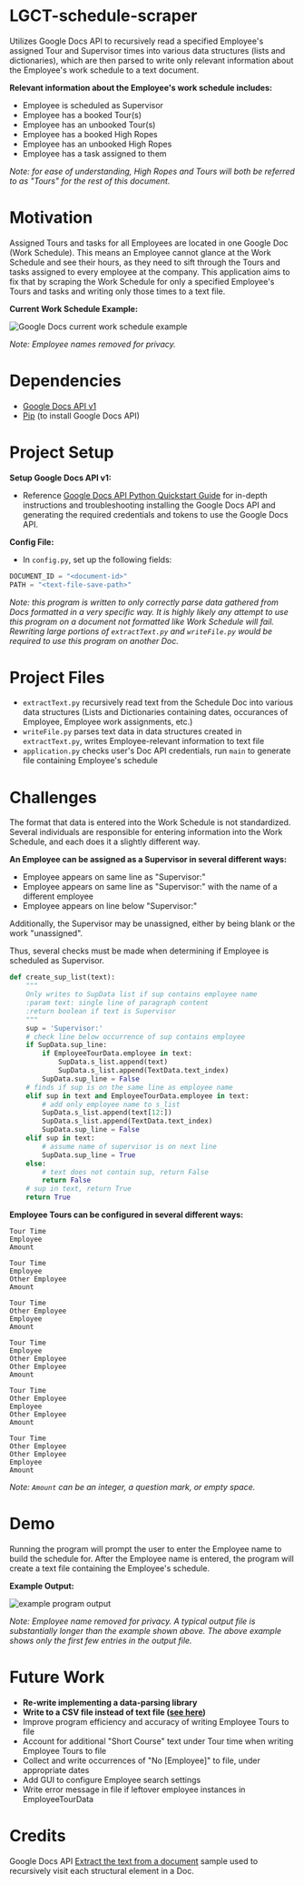 # LGCT-schedule-scraper

Utilizes Google Docs API to recursively read a specified Employee's assigned Tour and Supervisor times 
into various data structures (lists and dictionaries), which are then parsed to write only relevant information about 
the Employee's work schedule to a text document.

**Relevant information about the Employee's work schedule includes:**
* Employee is scheduled as Supervisor 
* Employee has a booked Tour(s)
* Employee has an unbooked Tour(s)
* Employee has a booked High Ropes
* Employee has an unbooked High Ropes
* Employee has a task assigned to them

_Note: for ease of understanding, High Ropes and Tours will both be referred to as "Tours" for the rest of this document._

# Motivation

Assigned Tours and tasks for all Employees are located in one Google Doc (Work Schedule). This means an Employee cannot glance at 
the Work Schedule and see their hours, as they need to sift through the Tours and tasks assigned to every employee at the company. 
This application aims to fix that by scraping the Work Schedule for only a specified Employee's Tours and tasks and writing only those times to a text file.

**Current Work Schedule Example:**

![Google Docs current work schedule example](example_images/example_schedule.png)

_Note: Employee names removed for privacy._


# Dependencies

* [Google Docs API v1](https://developers.google.com/docs/api)
* [Pip](https://pypi.org/project/pip/) (to install Google Docs API)


# Project Setup

**Setup Google Docs API v1:**

* Reference [Google Docs API Python Quickstart Guide](https://developers.google.com/docs/api/quickstart/python) for in-depth 
instructions and troubleshooting installing the Google Docs API and generating the required credentials and tokens to use the Google Docs API.

**Config File:**

* In `config.py`, set up the following fields:
~~~python
DOCUMENT_ID = "<document-id>"
PATH = "<text-file-save-path>"
~~~

_Note: this program is written to only correctly parse data gathered from Docs formatted in a very specific way. 
It is highly likely any attempt to use this program on a document not formatted like Work Schedule will fail. 
Rewriting large portions of `extractText.py` and `writeFile.py` would be required to use this program on another Doc._


# Project Files

* `extractText.py` recursively read text from the Schedule Doc into various data structures (Lists and Dictionaries containing dates, occurances of Employee, Employee work assignments, etc.)
* `writeFile.py` parses text data in data structures created in `extractText.py`, writes Employee-relevant information to text file
* `application.py` checks user's Doc API credentials, run `main` to generate file containing Employee's schedule


# Challenges

The format that data is entered into the Work Schedule is not standardized. Several individuals are responsible for 
entering information into the Work Schedule, and each does it a slightly different way.

**An Employee can be assigned as a Supervisor in several different ways:**
* Employee appears on same line as "Supervisor:"
* Employee appears on same line as "Supervisor:" with the name of a different employee
* Employee appears on line below "Supervisor:"

Additionally, the Supervisor may be unassigned, either by being blank or the work "unassigned".

Thus, several checks must be made when determining if Employee is scheduled as Supervisor.
~~~python
def create_sup_list(text):
    """
    Only writes to SupData list if sup contains employee name
    :param text: single line of paragraph content
    :return boolean if text is Supervisor
    """
    sup = 'Supervisor:'
    # check line below occurrence of sup contains employee
    if SupData.sup_line:
        if EmployeeTourData.employee in text:
            SupData.s_list.append(text)
            SupData.s_list.append(TextData.text_index)
        SupData.sup_line = False
    # finds if sup is on the same line as employee name
    elif sup in text and EmployeeTourData.employee in text:
        # add only employee name to s_list
        SupData.s_list.append(text[12:])
        SupData.s_list.append(TextData.text_index)
        SupData.sup_line = False
    elif sup in text:
        # assume name of supervisor is on next line
        SupData.sup_line = True
    else:
        # text does not contain sup, return False
        return False
    # sup in text, return True
    return True
~~~


**Employee Tours can be configured in several different ways:**
~~~
Tour Time
Employee
Amount
~~~
~~~
Tour Time
Employee
Other Employee
Amount
~~~
~~~
Tour Time
Other Employee
Employee
Amount
~~~
~~~
Tour Time
Employee
Other Employee
Other Employee
Amount
~~~
~~~
Tour Time
Other Employee
Employee
Other Employee
Amount
~~~
~~~
Tour Time
Other Employee
Other Employee
Employee
Amount
~~~

_Note: `Amount` can be an integer, a question mark, or empty space._


# Demo

Running the program will prompt the user to enter the Employee name to build the schedule for. 
After the Employee name is entered, the program will create a text file containing the Employee's schedule.

**Example Output:**

![example program output](example_images/program_output.png)

_Note: Employee name removed for privacy. A typical output file is substantially longer than the example shown above. The above example shows only the first few entries in the output file._

# Future Work

* **Re-write implementing a data-parsing library**
* **Write to a CSV file instead of text file ([see here](https://docs.python.org/3/library/csv.html))**
* Improve program efficiency and accuracy of writing Employee Tours to file
* Account for additional "Short Course" text under Tour time when writing Employee Tours to file
* Collect and write occurrences of "No [Employee]" to file, under appropriate dates
* Add GUI to configure Employee search settings
* Write error message in file if leftover employee instances in EmployeeTourData

# Credits

Google Docs API [Extract the text from a document](https://developers.google.com/docs/api/samples/extract-text#python) sample used to recursively visit each structural element in a Doc.


